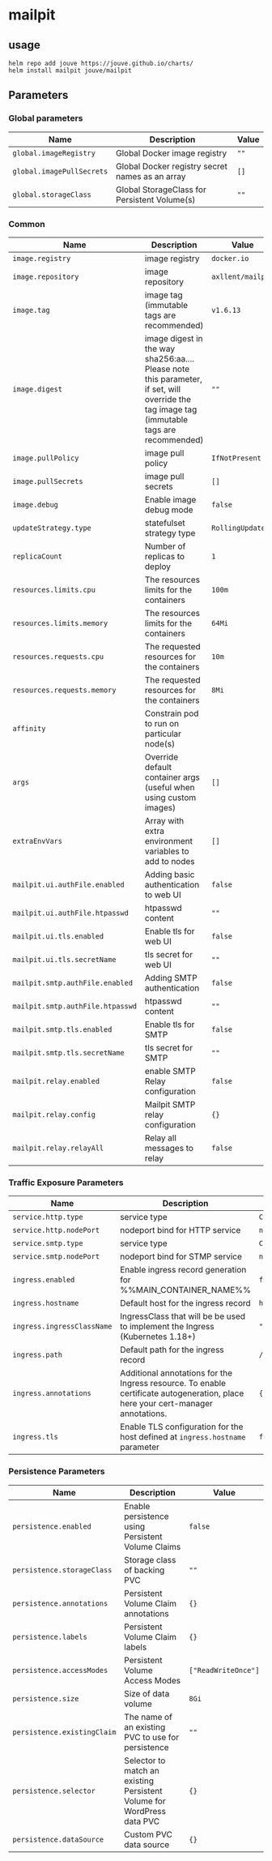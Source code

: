 # mailpit

## usage

```console
helm repo add jouve https://jouve.github.io/charts/
helm install mailpit jouve/mailpit
```

## Parameters

### Global parameters

| Name                      | Description                                     | Value |
| ------------------------- | ----------------------------------------------- | ----- |
| `global.imageRegistry`    | Global Docker image registry                    | `""`  |
| `global.imagePullSecrets` | Global Docker registry secret names as an array | `[]`  |
| `global.storageClass`     | Global StorageClass for Persistent Volume(s)    | `""`  |

### Common

| Name                             | Description                                                                                                                                | Value             |
|----------------------------------|--------------------------------------------------------------------------------------------------------------------------------------------|-------------------|
| `image.registry`                 | image registry                                                                                                                             | `docker.io`       |
| `image.repository`               | image repository                                                                                                                           | `axllent/mailpit` |
| `image.tag`                      | image tag (immutable tags are recommended)                                                                                                 | `v1.6.13`         |
| `image.digest`                   | image digest in the way sha256:aa.... Please note this parameter, if set, will override the tag image tag (immutable tags are recommended) | `""`              |
| `image.pullPolicy`               | image pull policy                                                                                                                          | `IfNotPresent`    |
| `image.pullSecrets`              | image pull secrets                                                                                                                         | `[]`              |
| `image.debug`                    | Enable image debug mode                                                                                                                    | `false`           |
| `updateStrategy.type`            | statefulset strategy type                                                                                                                  | `RollingUpdate`   |
| `replicaCount`                   | Number of replicas to deploy                                                                                                               | `1`               |
| `resources.limits.cpu`           | The resources limits for the containers                                                                                                    | `100m`            |
| `resources.limits.memory`        | The resources limits for the containers                                                                                                    | `64Mi`            |
| `resources.requests.cpu`         | The requested resources for the containers                                                                                                 | `10m`             |
| `resources.requests.memory`      | The requested resources for the containers                                                                                                 | `8Mi`             |
| `affinity`                       | Constrain pod to run on particular node(s)                                                                                                 |                   |
| `args`                           | Override default container args (useful when using custom images)                                                                          | `[]`              |
| `extraEnvVars`                   | Array with extra environment variables to add to nodes                                                                                     | `[]`              |
| `mailpit.ui.authFile.enabled`    | Adding basic authentication to web UI                                                                                                      | `false`           |
| `mailpit.ui.authFile.htpasswd`   | htpasswd content                                                                                                                           | `""`              |
| `mailpit.ui.tls.enabled`         | Enable tls for web UI                                                                                                                      | `false`           |
| `mailpit.ui.tls.secretName`      | tls secret for web UI                                                                                                                      | `""`              |
| `mailpit.smtp.authFile.enabled`  | Adding SMTP authentication                                                                                                                 | `false`           |
| `mailpit.smtp.authFile.htpasswd` | htpasswd content                                                                                                                           | `""`              |
| `mailpit.smtp.tls.enabled`       | Enable tls for SMTP                                                                                                                        | `false`           |
| `mailpit.smtp.tls.secretName`    | tls secret for SMTP                                                                                                                        | `""`              |
| `mailpit.relay.enabled`          | enable SMTP Relay configuration                                                                                                            | `false`           |
| `mailpit.relay.config`           | Mailpit SMTP relay configuration                                                                                                           | `{}`              |
| `mailpit.relay.relayAll`         | Relay all messages to relay                                                                                                                | `false`           |

### Traffic Exposure Parameters

| Name                       | Description                                                                                                                      | Value            |
| -------------------------- | -------------------------------------------------------------------------------------------------------------------------------- | ---------------- |
| `service.http.type`        | service type                                                                                                                     | `ClusterIP`      |
| `service.http.nodePort`    | nodeport bind for HTTP service                                                                                                   | `nil`            |
| `service.smtp.type`        | service type                                                                                                                     | `ClusterIP`      |
| `service.smtp.nodePort`    | nodeport bind for STMP service                                                                                                   | `nil`            |
| `ingress.enabled`          | Enable ingress record generation for %%MAIN_CONTAINER_NAME%%                                                                     | `false`          |
| `ingress.hostname`         | Default host for the ingress record                                                                                              | `hostname.local` |
| `ingress.ingressClassName` | IngressClass that will be be used to implement the Ingress (Kubernetes 1.18+)                                                    | `""`             |
| `ingress.path`             | Default path for the ingress record                                                                                              | `/`              |
| `ingress.annotations`      | Additional annotations for the Ingress resource. To enable certificate autogeneration, place here your cert-manager annotations. | `{}`             |
| `ingress.tls`              | Enable TLS configuration for the host defined at `ingress.hostname` parameter                                                    | `false`          |

### Persistence Parameters

| Name                        | Description                                                            | Value               |
| --------------------------- | ---------------------------------------------------------------------- | ------------------- |
| `persistence.enabled`       | Enable persistence using Persistent Volume Claims                      | `false`             |
| `persistence.storageClass`  | Storage class of backing PVC                                           | `""`                |
| `persistence.annotations`   | Persistent Volume Claim annotations                                    | `{}`                |
| `persistence.labels`        | Persistent Volume Claim labels                                         | `{}`                |
| `persistence.accessModes`   | Persistent Volume Access Modes                                         | `["ReadWriteOnce"]` |
| `persistence.size`          | Size of data volume                                                    | `8Gi`               |
| `persistence.existingClaim` | The name of an existing PVC to use for persistence                     | `""`                |
| `persistence.selector`      | Selector to match an existing Persistent Volume for WordPress data PVC | `{}`                |
| `persistence.dataSource`    | Custom PVC data source                                                 | `{}`                |
